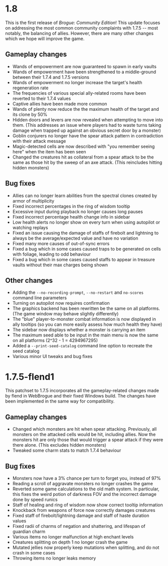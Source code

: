 1.8
===

This is the first release of *Brogue: Community Edition*! This update focuses on
addressing the most common community complaints with 1.7.5 -- most notably,
the balancing of allies. However, there are many other changes which we hope
will improve the game.


Gameplay changes
----------------

-
  Wands of empowerment are now guaranteed to spawn in early vaults
-
  Wands of empowerment have been strengthened to a middle-ground between
  their 1.7.4 and 1.7.5 versions
-
  Wands of empowerment no longer increase the target's health regeneration rate
-
  The frequencies of various special ally-related rooms have been reverted
  to their 1.7.4 values
-
  Captive allies have been made more common
-
  Wands of plenty now reduce the the maximum health of the target and its
  clone by 50%
-
  Hidden doors and levers are now revealed when attempting to move into
  them. (This addresses an issue where players had to waste turns taking
  damage when trapped up against an obvious secret door by a monster)
-
  Goblin conjurers no longer have the spear attack pattern in contradiction
  with their attack message
-
  Magic-detected cells are now described with "you remember seeing <item> here"
  when the item has been seen
-
  Changed the creatures hit as collateral from a spear attack to be the same
  as those hit by the sweep of an axe attack. (This reincludes hitting hidden
  monsters)


Bug fixes
---------

-
  Allies can no longer learn abilities from the spectral clones created by
  armor of multiplicity
-
  Fixed incorrect percentages in the ring of wisdom tooltip
-
  Excessive input during playback no longer causes long pauses
-
  Fixed incorrect percentage health change info in sidebar
-
  Low health alerts no longer show on every turn when using autopilot or
  watching replays
-
  Fixed an issue causing the damage of staffs of firebolt and lightning to
  always be the average/expected value and have no variation
-
  Fixed many more causes of out-of-sync errors
-
  Fixed a bug which in some cases caused traps to be generated on cells with
  foliage, leading to odd behaviour
-
  Fixed a bug which in some cases caused staffs to appear in treasure vaults
  without their max charges being shown


Other changes
-------------

-
  Adding the `--no-recording-prompt`, `--no-restart` and `no-scores`
  command line parameters
-
  Turning on autopilot now requires confirmation
-
  The graphics backend has been rewritten be the same on all platforms. (The
  game window may behave slightly differently)
-
  The "blue" player-to-monster combat information is now displayed in ally
  tooltips (so you can more easily assess how much health they have)
-
  The sidebar now displays whether a monster is carrying an item
-
  The maximum seed able to be input in the main menu is now the same on
  all platforms (2^32 - 1 = 4294967295)
-
  Added a `--print-seed-catalog` command line option to recreate the seed
  catalog
-
  Various minor UI tweaks and bug fixes


1.7.5-flend1
============

This patchset to 1.7.5 incorporates all the gameplay-related changes made
by flend in WebBrogue and their fixed Windows build. The changes have been
implemented in the same way for compatibility.


Gameplay changes
----------------

-
  Changed which monsters are hit when spear attacking. Previously, all monsters
  on the attacked cells would be hit, including allies. Now the monsters hit are
  only those that would trigger a spear attack if they were there alone. (This
  excludes hidden monsters)
-
  Tweaked some charm stats to match 1.7.4 behaviour


Bug fixes
---------

-
  Monsters now have a 3% chance per turn to forget you, instead of 97%
-
  Reading a scroll of aggravate monsters no longer crashes the game
-
  Reverted some game calculations to the old math system. In particular,
  this fixes the weird potion of darkness FOV and the incorrect damage done
  by speed runics
-
  Staff of healing and ring of wisdom now show correct tooltip information
-
  Knockback from weapons of force now correctly damages creatures
-
  Fixed staff of firebolt/lightning damage and staff of haste duration values
-
  Fixed radii of charms of negation and shattering, and lifespan of guardian charm
-
  Various items no longer malfunction at high enchant levels
-
  Creatures splitting on depth 1 no longer crash the game
-
  Mutated jellies now properly keep mutations when splitting, and do not
  crash in some cases
-
  Throwing items no longer leaks memory

